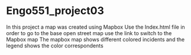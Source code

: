 # Engo551_project03

In this project a map was created using Mapbox
Use the Index.html file in order to go to the base open street map
use the link to switch to the Mapbox map
The mapbox map shows different colored incidents and the legend shows the color correspondents
